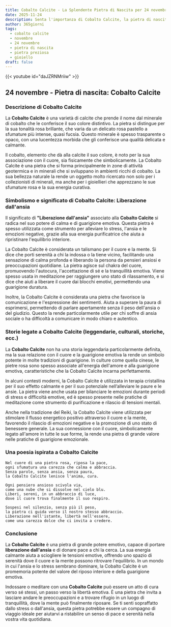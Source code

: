 ```yaml
---
title: Cobalto Calcite - La Splendente Pietra di Nascita per 24 novembre
date: 2025-11-24
description: Senta l'importanza di Cobalto Calcite, la pietra di nascita di 24 novembre che simboleggia Liberazione dall'ansia. Lasci che la sua bellezza e il suo significato illuminino la sua giornata.
author: 365giorni
tags:
  - cobalto calcite
  - novembre
  - 24 novembre
  - pietra di nascita
  - pietra preziosa
  - gioiello
draft: false
---
```


{{< youtube id="daJZRNMriiw" >}}

## 24 novembre - Pietra di nascita: Cobalto Calcite

### Descrizione di Cobalto Calcite

La **Cobalto Calcite** è una varietà di calcite che prende il nome dal minerale di cobalto che le conferisce il suo colore distintivo. La pietra si distingue per la sua tonalità rosa brillante, che varia da un delicato rosa pastello a sfumature più intense, quasi fucsia. Questo minerale è spesso trasparente o opaco, con una lucentezza morbida che gli conferisce una qualità delicata e calmante.

Il cobalto, elemento che dà alla calcite il suo colore, è noto per la sua associazione con il cuore, sia fisicamente che simbolicamente. La Cobalto Calcite è una pietra che si forma principalmente in zone di attività geotermica e in minerali che si sviluppano in ambienti ricchi di cobalto. La sua bellezza naturale la rende un oggetto molto ricercato non solo per i collezionisti di minerali, ma anche per i gioiellieri che apprezzano le sue sfumature rosa e la sua energia curativa.

### Simbolismo e significato di Cobalto Calcite: Liberazione dall'ansia

Il significato di **"Liberazione dall'ansia"** associato alla **Cobalto Calcite** si radica nel suo potere di calma e di guarigione emotiva. Questa pietra è spesso utilizzata come strumento per alleviare lo stress, l'ansia e le emozioni negative, grazie alla sua energia purificatrice che aiuta a ripristinare l'equilibrio interiore.

La Cobalto Calcite è considerata un talismano per il cuore e la mente. Si dice che porti serenità a chi la indossa o la tiene vicino, facilitando una sensazione di calma profonda e liberando la persona da pensieri ansiosi e preoccupazioni quotidiane. La pietra agisce sul chakra del cuore, promuovendo l'autocura, l'accettazione di sé e la tranquillità emotiva. Viene spesso usata in meditazione per raggiungere uno stato di rilassamento, e si dice che aiuti a liberare il cuore dai blocchi emotivi, permettendo una guarigione duratura.

Inoltre, la Cobalto Calcite è considerata una pietra che favorisce la comunicazione e l'espressione dei sentimenti. Aiuta a superare la paura di esprimersi, permettendo di parlare apertamente senza il peso dell'ansia o del giudizio. Questo la rende particolarmente utile per chi soffre di ansia sociale o ha difficoltà a comunicare in modo chiaro e autentico.

### Storie legate a Cobalto Calcite (leggendarie, culturali, storiche, ecc.)

La **Cobalto Calcite** non ha una storia leggendaria particolarmente definita, ma la sua relazione con il cuore e la guarigione emotiva la rende un simbolo potente in molte tradizioni di guarigione. In culture come quella cinese, le pietre rosa sono spesso associate all'energia dell'amore e alla guarigione emotiva, caratteristiche che la Cobalto Calcite incarna perfettamente.

In alcuni contesti moderni, la Cobalto Calcite è utilizzata in terapia cristallina per il suo effetto calmante e per il suo potenziale nell’alleviare le paure e le ansie. La pietra viene anche usata per bilanciare le emozioni durante periodi di stress e difficoltà emotive, ed è spesso presente nelle pratiche di meditazione come strumento di purificazione e rilascio di tensioni mentali.

Anche nella tradizione del Reiki, la Cobalto Calcite viene utilizzata per stimolare il flusso energetico positivo attraverso il cuore e la mente, favorendo il rilascio di emozioni negative e la promozione di uno stato di benessere generale. La sua connessione con il cuore, simbolicamente legato all'amore in tutte le sue forme, la rende una pietra di grande valore nelle pratiche di guarigione emozionale.

### Una poesia ispirata a Cobalto Calcite

```
Nel cuore di una pietra rosa, riposa la pace,
ogni sfumatura una carezza che calma e abbraccia.
Senza parole, senza ansia, senza paura,
la Cobalto Calcite lenisce l'anima, cura.

Ogni pensiero ansioso scivola via,
come una nube che si dissolve nel cielo blu.
Liberi, sereni, in un abbraccio di luce,
dove il cuore trova finalmente il suo respiro.

Sospesi nel silenzio, senza più il peso,
la pietra ci guida verso il nostro stesso abbraccio.
Liberazione nell'istante, libertà nell'essere,
come una carezza dolce che ci invita a credere.
```

### Conclusione

La **Cobalto Calcite** è una pietra di grande potere emotivo, capace di portare **liberazione dall'ansia** e di donare pace a chi la cerca. La sua energia calmante aiuta a sciogliere le tensioni emotive, offrendo uno spazio di serenità dove il cuore e la mente possono ritrovare l'equilibrio. In un mondo in cui l'ansia e lo stress sembrano dominare, la Cobalto Calcite è un promemoria potente del valore del riposo interiore e della guarigione emotiva.

Indossare o meditare con una **Cobalto Calcite** può essere un atto di cura verso sé stessi, un passo verso la libertà emotiva. È una pietra che invita a lasciare andare le preoccupazioni e a trovare rifugio in un luogo di tranquillità, dove la mente può finalmente riposare. Se ti senti sopraffatto dallo stress o dall'ansia, questa pietra potrebbe essere un compagno di viaggio ideale per aiutarvi a ristabilire un senso di pace e serenità nella vostra vita quotidiana.